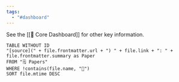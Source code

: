 ```yaml
---
tags:
  - "#dashboard"
---
```

See the [[🦅 Core Dashboard]] for other key information.

```dataview
TABLE WITHOUT ID
"[source](" + file.frontmatter.url + ") " + file.link + ": " + file.frontmatter.summary as Paper
FROM "🗒️ Papers"
WHERE !contains(file.name, "🦅")
SORT file.mtime DESC
```
